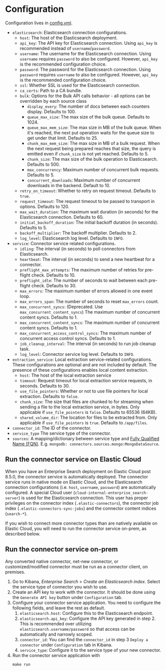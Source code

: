 # Configuration

Configuration lives in [config.yml](../config.yml).

- `elasticsearch`: Elasticsearch connection configurations.
  - `host`: The host of the Elasticsearch deployment.
  - `api_key`: The API key for Elasticsearch connection. Using `api_key` is recommended instead of `username`/`password`.
  - `username`: The username for the Elasticsearch connection. Using `username` requires `password` to also be configured. However, `api_key` is the recommended configuration choice.
  - `password`: The password for the Elasticsearch connection. Using `password` requires `username` to also be configured. However, `api_key` is the recommended configuration choice.
  - `ssl`: Whether SSL is used for the Elasticsearch connection.
  - `ca_certs`: Path to a CA bundle.
  - `bulk`: Options for the Bulk API calls behavior - all options can be
    overridden by each source class
    - `display_every`: The number of docs between each counters display. Defaults to 100.
    - `queue_max_size`: The max size of the bulk queue. Defaults to 1024.
    - `queue_max_mem_size`: The max size in MB of the bulk queue. When it's reached, the next put
       operation waits for the queue size to get under that limit. Defaults to 25.
    - `chunk_max_mem_size`: The max size in MB of a bulk request. When the next request being
       prepared reaches that size, the query is emitted even if `chunk_size` is not yet reached. Defaults to 5.
    - `chunk_size`: The max size of the bulk operation to Elasticsearch. Defaults to 500.
    - `max_concurrency`: Maximum number of concurrent bulk requests. Defaults to 5.
    - `concurrent_downloads`: Maximum number of concurrent downloads in the backend. Default to 10.
  - `retry_on_timeout`: Whether to retry on request timeout. Defaults to `true`.
  - `request_timeout`: The request timeout to be passed to transport in options. Defaults to 120.
  - `max_wait_duration`: The maximum wait duration (in seconds) for the Elasticsearch connection. Defaults to 60.
  - `initial_backoff_duration`: The initial backoff duration (in seconds). Defaults to 5.
  - `backoff_multiplier`: The backoff multiplier. Defaults to 2.
  - `log_level`: Elasticsearch log level. Defaults to `INFO`.
- `service`: Connector service related configurations.
  - `idling`: The interval (in seconds) to poll connectors from Elasticsearch.
  - `heartbeat`: The interval (in seconds) to send a new heartbeat for a connector.
  - `preflight_max_attempts`: The maximum number of retries for pre-flight check. Defaults to 10.
  - `preflight_idle`: The number of seconds to wait between each pre-flight check. Defaults to 30.
  - `max_errors`: The maximum number of errors allowed in one event loop.
  - `max_errors_span`: The number of seconds to reset `max_errors` count.
  - `max_concurrent_syncs`: (Deprecated. Use `max_concurrent_content_syncs`) The maximum number of concurrent content syncs. Defaults to 1. 
  - `max_concurrent_content_syncs`: The maximum number of concurrent content syncs. Defaults to 1.
  - `max_concurrent_access_control_syncs`: The maximum number of concurrent access control syncs. Defaults to 1.
  - `job_cleanup_interval`: The interval (in seconds) to run job cleanup task.
  - `log_level`: Connector service log level. Defaults to `INFO`.
- `extraction_service`: Local extraction service-related configurations. These configurations are optional and are not included by default. The presence of these configurations enables local content extraction.
  - `host`: The host of the local extraction service
  - `timeout`: Request timeout for local extraction service requests, in seconds. Defaults to 30.
  - `use_file_pointers`: Whether or not to use file pointers for local extraction. Defaults to `false`.
  - `chunk_size`: The size that files are chunked to for streaming when sending a file to the local extraction service, in bytes. Only applicable if `use_file_pointers` is `false`. Defaults to 65536 (64KB).
  - `shared_volume_dir`: The location for files to be extracted from. Only applicable if `use_file_pointers` is `true`. Defaults to `/app/files`.
- `connector_id`: The ID of the connector.
- `service_type` The service type of the connector.
- `sources`: A mapping/dictionary between service type and [Fully Qualified Name
(FQN)](https://en.wikipedia.org/wiki/Fully_qualified_name). E.g. `mongodb: connectors.sources.mongo:MongoDataSource`.

## Run the connector service on Elastic Cloud

When you have an Enterprise Search deployment on Elastic Cloud post 8.5.0, the connector service is automatically deployed.
The connector service runs in native mode on Elastic Cloud, and the Elasticsearch connection configurations (i.e. `host`, `username`, `password`) are automatically configured.
A special Cloud user (`cloud-internal-enterprise_search-server`) is used for the Elasticsearch connection.
This user has proper privileges on the connector index (`.elastic-connectors`), the connector job index (`.elastic-connectors-sync-jobs`) and the connector content indices (`search-*`).

If you wish to connect more connector types than are natively available on Elastic Cloud, you will need to run the connector service on-prem, as described below.

## Run the connector service on-prem

Any converted native connector, net-new connector, or customized/modified connector must be run as a connector client, on premises.  

1. Go to Kibana, _Enterprise Search_ > _Create an Elasticsearch index_. Select the service type of connector you wish to use.
2. Create an API key to work with the connector. It should be done using the `Generate API key` button under `Configuration` tab.
3. Configure your connector service application. You need to configure the following fields, and leave the rest as default.
   1. `elasticsearch.host`: Configure this to the Elasticsearch endpoint.
   2. `elasticsearch.api_key`: Configure the API key generated in step 2. This is recommended over utilizing `elasticsearch.username/password` so that access can be automatically and narrowly scoped.
   3. `connector_id`: You can find the `connector_id` in step 3 `Deploy a connector` under `Configuration` tab in Kibana.
   4. `service_type`: Configure it to the service type of your new connector.
4. Run the connector service application with
    ```shell
    make run
    ```
